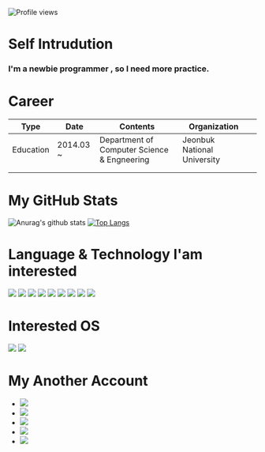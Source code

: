 ![Profile views](https://gpvc.arturio.dev/EqualLove)
# Self Intrudution
### I'm a newbie programmer , so I need more practice.
# Career
| **Type**      | **Date**      | **Contents**                                     | **Organization**                |   |
|-----------|-----------|----------------------------------------------|-----------------------------|---|
| Education | 2014.03 ~ | Department of Computer Science & Engneering  | Jeonbuk National University |   |
|           |           |                                              |                             |   |
|           |           |                                              |                             |   |
# My GitHub Stats
![Anurag's github stats](https://github-readme-stats.vercel.app/api?username=EqualLove&show_icons=true&theme=tokyonight&align=center)
[![Top Langs](https://github-readme-stats.vercel.app/api/top-langs/?username=EqualLove&layout=compact)](https://github.com/anuraghazra/github-readme-stats&align=center)
# Language & Technology I'am interested
<img src="https://img.shields.io/badge/java-%23ED8B00.svg?&style=for-the-badge&logo=java&logoColor=white&align=center">
<img src="https://img.shields.io/badge/javascript%20-%23323330.svg?&style=for-the-badge&logo=javascript&logoColor=%23F7DF1E&align=center">
<img src="https://img.shields.io/badge/html5%20-%23E34F26.svg?&style=for-the-badge&logo=html5&logoColor=white">
<img src="https://img.shields.io/badge/css3%20-%231572B6.svg?&style=for-the-badge&logo=css3&logoColor=white">
<img src="https://img.shields.io/badge/python%20-%2314354C.svg?&style=for-the-badge&logo=python&logoColor=white">
<img src="https://img.shields.io/badge/c%20-%2300599C.svg?&style=for-the-badge&logo=c&logoColor=white">
<img src="https://img.shields.io/badge/c++%20-%2300599C.svg?&style=for-the-badge&logo=c%2B%2B&logoColor=white">
<img src="https://img.shields.io/badge/Amazon%20AWS-%23232F3E?logo=amazon-aws&logoColor=white&style=for-the-badge">
<img src="https://img.shields.io/badge/Google%20Cloud-%234285F4?logo=google-cloud&logoColor=white&style=for-the-badge">

# Interested OS
<img src="https://img.shields.io/badge/windows-0078D6?logo=windows&logoColor=white&style=for-the-badge">
<img src="https://img.shields.io/badge/ubuntu-E95420?logo=ubuntu&logoColor=white&style=for-the-badge">

# My Another Account
* <img src="https://img.shields.io/badge/LowSpec#0992-%237289DA.svg?&style=for-the-badge&logo=discord&logoColor=white">
* [<img src="https://img.shields.io/badge/遠藤さくら-%23000000.svg?&style=for-the-badge&logo=steam&logoColor=white">](https://steamcommunity.com/id/ckck1212/)
* [<img src="https://img.shields.io/badge/ckck1212@naver.com-D14836?&style=for-the-badge&logo=gmail&logoColor=white">](mailto:ckck1212@naver.com)
* [<img src="https://img.shields.io/badge/nogi.jang-%23E4405F.svg?&style=for-the-badge&logo=instagram&logoColor=white">](https://www.instagram.com/nogi.jang/)
* [<img src="https://img.shields.io/badge/Jang Ho Jeong-%231877F2.svg?&style=for-the-badge&logo=facebook&logoColor=white">](https://www.facebook.com/hojeong.jang.94/)
